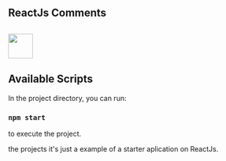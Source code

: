 

  <h2>ReactJs Comments<h2/>
  <img src="https://user-images.githubusercontent.com/37068857/67426553-b3236000-f5b0-11e9-8d27-84df85e92c38.jpg" width="50px" height="50px" />


## Available Scripts

In the project directory, you can run:

### `npm start`

to execute the project.

the projects it's just a example of a starter aplication on ReactJs.


